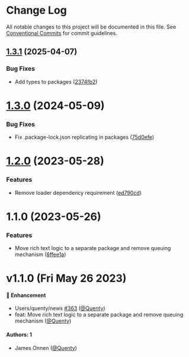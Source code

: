 # Change Log

All notable changes to this project will be documented in this file.
See [Conventional Commits](https://conventionalcommits.org) for commit guidelines.

## [1.3.1](https://github.com/Quenty/NevermoreEngine/compare/@quenty/richtext@1.3.0...@quenty/richtext@1.3.1) (2025-04-07)


### Bug Fixes

* Add types to packages ([2374fb2](https://github.com/Quenty/NevermoreEngine/commit/2374fb2b043cfbe0e9b507b3316eec46a4e353a0))





# [1.3.0](https://github.com/Quenty/NevermoreEngine/compare/@quenty/richtext@1.2.0...@quenty/richtext@1.3.0) (2024-05-09)


### Bug Fixes

* Fix .package-lock.json replicating in packages ([75d0efe](https://github.com/Quenty/NevermoreEngine/commit/75d0efeef239f221d93352af71a5b3e930ec23c5))





# [1.2.0](https://github.com/Quenty/NevermoreEngine/compare/@quenty/richtext@1.1.0...@quenty/richtext@1.2.0) (2023-05-28)


### Features

* Remove loader dependency requirement ([ed790cd](https://github.com/Quenty/NevermoreEngine/commit/ed790cd39d6a93b8f8c07c5c7e50b96c14f108cd))





# 1.1.0 (2023-05-26)


### Features

* Move rich text logic to a separate package and remove queuing mechanism ([6ffee1a](https://github.com/Quenty/NevermoreEngine/commit/6ffee1a8bcfa96a6734e1bd861f922f810b9bad5))





# v1.1.0 (Fri May 26 2023)

#### 🚀 Enhancement

- Users/quenty/news [#363](https://github.com/Quenty/NevermoreEngine/pull/363) ([@Quenty](https://github.com/Quenty))
- feat: Move rich text logic to a separate package and remove queuing mechanism ([@Quenty](https://github.com/Quenty))

#### Authors: 1

- James Onnen ([@Quenty](https://github.com/Quenty))
